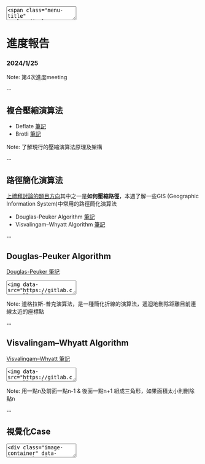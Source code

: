 <textarea>
<span class="menu-title" style="display: none">2024/1/25</span>
</textarea>

# 進度報告
### 2024/1/25

Note:
第4次進度meeting

--

## 複合壓縮演算法
+ Deflate [筆記](https://hackmd.io/@dockyu/%E5%BD%A5%E5%AE%87%E7%A2%A9%E8%AB%96/%2F3PmdPNaDSfW1EGAEN5bC2g)
+ Brotli [筆記](https://hackmd.io/@dockyu/%E5%BD%A5%E5%AE%87%E7%A2%A9%E8%AB%96/%2FGJXQeBgZQvG-1NOZyVQriw)

Note:
了解現行的壓縮演算法原理及架構

--

## 路徑簡化演算法
[上禮拜討論的題目方向](#/3/6)其中之一是**如何壓縮路徑**，本週了解一些GIS (Geographic Information System)中常用的路徑簡化演算法
+ Douglas-Peuker Algorithm [筆記](https://hackmd.io/@dockyu/%E5%BD%A5%E5%AE%87%E7%A2%A9%E8%AB%96/%2F5bFTj8ZBSKumBOuEdiuVzQ)
+ Visvalingam–Whyatt Algorithm [筆記](https://hackmd.io/@dockyu/%E5%BD%A5%E5%AE%87%E7%A2%A9%E8%AB%96/%2FC5ASdMBvSh-jpF20g4c6Yg)

--

## Douglas-Peuker Algorithm
[Douglas-Peuker 筆記](https://hackmd.io/@dockyu/%E5%BD%A5%E5%AE%87%E7%A2%A9%E8%AB%96/%2F5bFTj8ZBSKumBOuEdiuVzQ)

<textarea>
<img data-src="https://gitlab.com/HelloWorldOvO/presentation-resource/-/raw/main/20240125/Douglas-Peucker.png" alt="Douglas-Peuker Algorithm Illustration">
</textarea>

Note:
道格拉斯-普克演算法，是一種簡化折線的演算法，遞迴地刪除距離目前連線太近的座標點

--

## Visvalingam–Whyatt Algorithm
[Visvalingam–Whyatt 筆記](https://hackmd.io/@dockyu/%E5%BD%A5%E5%AE%87%E7%A2%A9%E8%AB%96/%2FC5ASdMBvSh-jpF20g4c6Yg)

<textarea>
<img data-src="https://gitlab.com/HelloWorldOvO/presentation-resource/-/raw/main/20240125/Visvalingam-Whyatt.png" alt="Visvalingam–Whyatt Algorithm Illustration">
</textarea>

Note:
用一點n及前面一點n-1 & 後面一點n+1 組成三角形，如果面積太小則刪除點n

--

## 視覺化Case

<textarea>
<div class="image-container" data-image-urls='[
"https://gitlab.com/HelloWorldOvO/presentation-resource/-/raw/main/20240125/path/Case(a).png", 
"https://gitlab.com/HelloWorldOvO/presentation-resource/-/raw/main/20240125/path/Case(b).png",
"https://gitlab.com/HelloWorldOvO/presentation-resource/-/raw/main/20240125/path/Case(c).png",
"https://gitlab.com/HelloWorldOvO/presentation-resource/-/raw/main/20240125/path/Case(d).png",
"https://gitlab.com/HelloWorldOvO/presentation-resource/-/raw/main/20240125/path/Case(e).png",
"https://gitlab.com/HelloWorldOvO/presentation-resource/-/raw/main/20240125/path/Case(f).png",
"https://gitlab.com/HelloWorldOvO/presentation-resource/-/raw/main/20240125/path/Case(7).png",
"https://gitlab.com/HelloWorldOvO/presentation-resource/-/raw/main/20240125/path/Case(8).png",
"https://gitlab.com/HelloWorldOvO/presentation-resource/-/raw/main/20240125/path/Case(9).png",
"https://gitlab.com/HelloWorldOvO/presentation-resource/-/raw/main/20240125/path/Case(10).png",
"https://gitlab.com/HelloWorldOvO/presentation-resource/-/raw/main/20240125/path/Case(11).png",
"https://gitlab.com/HelloWorldOvO/presentation-resource/-/raw/main/20240125/path/Case(12).png",
"https://gitlab.com/HelloWorldOvO/presentation-resource/-/raw/main/20240125/path/Case(13).png",
"https://gitlab.com/HelloWorldOvO/presentation-resource/-/raw/main/20240125/path/Case(14).png",
"https://gitlab.com/HelloWorldOvO/presentation-resource/-/raw/main/20240125/path/Case(15).png",
"https://gitlab.com/HelloWorldOvO/presentation-resource/-/raw/main/20240125/path/Case(16).png",
"https://gitlab.com/HelloWorldOvO/presentation-resource/-/raw/main/20240125/path/Case(17).png",
"https://gitlab.com/HelloWorldOvO/presentation-resource/-/raw/main/20240125/path/Case(18).png",
"https://gitlab.com/HelloWorldOvO/presentation-resource/-/raw/main/20240125/path/Case(19).png",
"https://gitlab.com/HelloWorldOvO/presentation-resource/-/raw/main/20240125/path/Case(20).png"
]'>

<canvas class="image_canvas" height="520" width="650"></canvas>
<button class="previous_button">&#9664;</button>
<button class="next_button">&#9654;</button>
</div>
</textarea>
